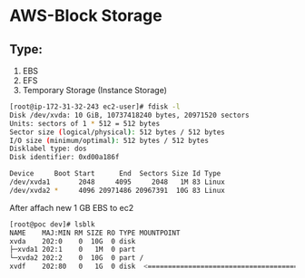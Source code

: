 # AWS-Block Storage

## Type:

1. EBS
2. EFS
3. Temporary Storage (Instance Storage)

```sh
[root@ip-172-31-32-243 ec2-user]# fdisk -l
Disk /dev/xvda: 10 GiB, 10737418240 bytes, 20971520 sectors
Units: sectors of 1 * 512 = 512 bytes
Sector size (logical/physical): 512 bytes / 512 bytes
I/O size (minimum/optimal): 512 bytes / 512 bytes
Disklabel type: dos
Disk identifier: 0xd00a186f

Device     Boot Start      End  Sectors Size Id Type
/dev/xvda1       2048     4095     2048   1M 83 Linux
/dev/xvda2 *     4096 20971486 20967391  10G 83 Linux
```
After affach new 1 GB EBS to ec2

```sh
[root@poc dev]# lsblk
NAME    MAJ:MIN RM SIZE RO TYPE MOUNTPOINT
xvda    202:0    0  10G  0 disk
├─xvda1 202:1    0   1M  0 part
└─xvda2 202:2    0  10G  0 part /
xvdf    202:80   0   1G  0 disk  <======================================New volume attached
```
